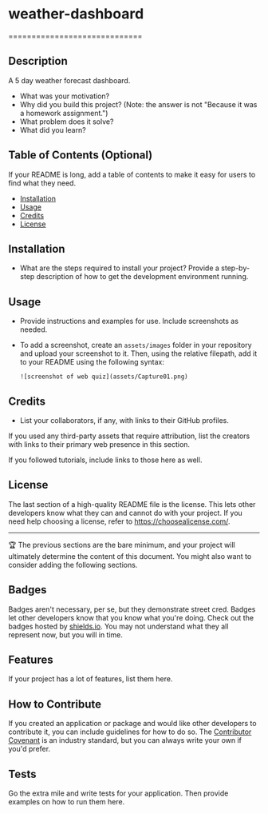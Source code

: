 # weather-dashboard
=============================

Description
-----------

A 5 day weather forecast dashboard.

-   What was your motivation? 
-   Why did you build this project? (Note: the answer is not "Because it
    was a homework assignment.")
-   What problem does it solve? 
-   What did you learn? 

Table of Contents (Optional)
----------------------------

If your README is long, add a table of contents to make it easy for
users to find what they need.

-   [Installation](#installation)
-   [Usage](#usage)
-   [Credits](#credits)
-   [License](#license)

Installation
------------

-   What are the steps required to install your project? Provide a
    step-by-step description of how to get the development environment
    running.


Usage
-----

-   Provide instructions and examples for use. Include screenshots as
    needed.

-   To add a screenshot, create an `assets/images` folder in your
    repository and upload your screenshot to it. Then, using the
    relative filepath, add it to your README using the following syntax:

    ``` {.md}
    ![screenshot of web quiz](assets/Capture01.png)
    ```

Credits
-------

-   List your collaborators, if any, with links to their GitHub
    profiles.

If you used any third-party assets that require attribution, list the
creators with links to their primary web presence in this section.

If you followed tutorials, include links to those here as well.

License
-------

The last section of a high-quality README file is the license. This lets
other developers know what they can and cannot do with your project. If
you need help choosing a license, refer to
<https://choosealicense.com/>.

------------------------------------------------------------------------

🏆 The previous sections are the bare minimum, and your project will
ultimately determine the content of this document. You might also want
to consider adding the following sections.

Badges
------

Badges aren't necessary, per se, but they demonstrate street cred.
Badges let other developers know that you know what you're doing. Check
out the badges hosted by [shields.io](https://shields.io/). You may not
understand what they all represent now, but you will in time.

Features
--------

If your project has a lot of features, list them here.

How to Contribute
-----------------

If you created an application or package and would like other developers
to contribute it, you can include guidelines for how to do so. The
[Contributor Covenant](https://www.contributor-covenant.org/) is an
industry standard, but you can always write your own if you'd prefer.

Tests
-----

Go the extra mile and write tests for your application. Then provide
examples on how to run them here.

